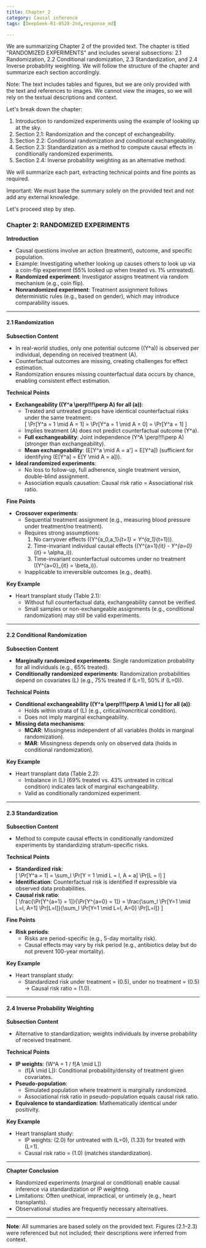 ```yaml
---
title: Chapter_2
category: Causal inference
tags: [DeepSeek-R1-0528-2nd,response_md]

---
```

<think>
We are summarizing Chapter 2 of the provided text. The chapter is titled "RANDOMIZED EXPERIMENTS" and includes several subsections: 2.1 Randomization, 2.2 Conditional randomization, 2.3 Standardization, and 2.4 Inverse probability weighting. We will follow the structure of the chapter and summarize each section accordingly.

Note: The text includes tables and figures, but we are only provided with the text and references to images. We cannot view the images, so we will rely on the textual descriptions and context.

Let's break down the chapter:

1. Introduction to randomized experiments using the example of looking up at the sky.
2. Section 2.1: Randomization and the concept of exchangeability.
3. Section 2.2: Conditional randomization and conditional exchangeability.
4. Section 2.3: Standardization as a method to compute causal effects in conditionally randomized experiments.
5. Section 2.4: Inverse probability weighting as an alternative method.

We will summarize each part, extracting technical points and fine points as required.

Important: We must base the summary solely on the provided text and not add any external knowledge.

Let's proceed step by step.
</think>
### Chapter 2: RANDOMIZED EXPERIMENTS  
**Introduction**  
- Causal questions involve an action (treatment), outcome, and specific population.  
- Example: Investigating whether looking up causes others to look up via a coin-flip experiment (55% looked up when treated vs. 1% untreated).  
- **Randomized experiment**: Investigator assigns treatment via random mechanism (e.g., coin flip).  
- **Nonrandomized experiment**: Treatment assignment follows deterministic rules (e.g., based on gender), which may introduce comparability issues.  

---

#### 2.1 Randomization  
**Subsection Content**  
- In real-world studies, only one potential outcome (\(Y^a\)) is observed per individual, depending on received treatment \(A\).  
- Counterfactual outcomes are missing, creating challenges for effect estimation.  
- Randomization ensures missing counterfactual data occurs by chance, enabling consistent effect estimation.  

**Technical Points**  
- **Exchangeability (\(Y^a \perp\!\!\!\perp A\) for all \(a\))**:  
  - Treated and untreated groups have identical counterfactual risks under the same treatment:  
    \[
    \Pr[Y^a = 1 \mid A = 1] = \Pr[Y^a = 1 \mid A = 0] = \Pr[Y^a = 1]
    \]  
  - Implies treatment \(A\) does not predict counterfactual outcome \(Y^a\).  
  - **Full exchangeability**: Joint independence \(Y^A \perp\!\!\!\perp A\) (stronger than exchangeability).  
  - **Mean exchangeability**: \(E[Y^a \mid A = a'] = E[Y^a]\) (sufficient for identifying \(E[Y^a] = E[Y \mid A = a]\)).  
- **Ideal randomized experiments**:  
  - No loss to follow-up, full adherence, single treatment version, double-blind assignment.  
  - Association equals causation: Causal risk ratio = Associational risk ratio.  

**Fine Points**  
- **Crossover experiments**:  
  - Sequential treatment assignment (e.g., measuring blood pressure under treatment/no treatment).  
  - Requires strong assumptions:  
    1. No carryover effects (\(Y^{a_0,a_1}_{t=1} = Y^{a_1}_{t=1}\)).  
    2. Time-invariant individual causal effects (\(Y^{a=1}_{it} - Y^{a=0}_{it} = \alpha_i\)).  
    3. Time-invariant counterfactual outcomes under no treatment (\(Y^{a=0}_{it} = \beta_i\)).  
  - Inapplicable to irreversible outcomes (e.g., death).  

**Key Example**  
- Heart transplant study (Table 2.1):  
  - Without full counterfactual data, exchangeability cannot be verified.  
  - Small samples or non-exchangeable assignments (e.g., conditional randomization) may still be valid experiments.  

---

#### 2.2 Conditional Randomization  
**Subsection Content**  
- **Marginally randomized experiments**: Single randomization probability for all individuals (e.g., 65% treated).  
- **Conditionally randomized experiments**: Randomization probabilities depend on covariates \(L\) (e.g., 75% treated if \(L=1\), 50% if \(L=0\)).  

**Technical Points**  
- **Conditional exchangeability (\(Y^a \perp\!\!\!\perp A \mid L\) for all \(a\))**:  
  - Holds within strata of \(L\) (e.g., critical/noncritical condition).  
  - Does not imply marginal exchangeability.  
- **Missing data mechanisms**:  
  - **MCAR**: Missingness independent of all variables (holds in marginal randomization).  
  - **MAR**: Missingness depends only on observed data (holds in conditional randomization).  

**Key Example**  
- Heart transplant data (Table 2.2):  
  - Imbalance in \(L\) (69% treated vs. 43% untreated in critical condition) indicates lack of marginal exchangeability.  
  - Valid as conditionally randomized experiment.  

---

#### 2.3 Standardization  
**Subsection Content**  
- Method to compute causal effects in conditionally randomized experiments by standardizing stratum-specific risks.  

**Technical Points**  
- **Standardized risk**:  
  \[
  \Pr[Y^a = 1] = \sum_l \Pr[Y = 1 \mid L = l, A = a] \Pr[L = l]
  \]  
- **Identification**: Counterfactual risk is identified if expressible via observed data probabilities.  
- **Causal risk ratio**:  
  \[
  \frac{\Pr[Y^{a=1} = 1]}{\Pr[Y^{a=0} = 1]} = \frac{\sum_l \Pr[Y=1 \mid L=l, A=1] \Pr[L=l]}{\sum_l \Pr[Y=1 \mid L=l, A=0] \Pr[L=l]}
  \]  

**Fine Points**  
- **Risk periods**:  
  - Risks are period-specific (e.g., 5-day mortality risk).  
  - Causal effects may vary by risk period (e.g., antibiotics delay but do not prevent 100-year mortality).  

**Key Example**  
- Heart transplant study:  
  - Standardized risk under treatment = \(0.5\), under no treatment = \(0.5\) → Causal risk ratio = \(1.0\).  

---

#### 2.4 Inverse Probability Weighting  
**Subsection Content**  
- Alternative to standardization; weights individuals by inverse probability of received treatment.  

**Technical Points**  
- **IP weights**: \(W^A = 1 / f[A \mid L]\)  
  - \(f[A \mid L]\): Conditional probability/density of treatment given covariates.  
- **Pseudo-population**:  
  - Simulated population where treatment is marginally randomized.  
  - Associational risk ratio in pseudo-population equals causal risk ratio.  
- **Equivalence to standardization**: Mathematically identical under positivity.  

**Key Example**  
- Heart transplant study:  
  - IP weights: \(2.0\) for untreated with \(L=0\), \(1.33\) for treated with \(L=1\).  
  - Causal risk ratio = \(1.0\) (matches standardization).  

---

**Chapter Conclusion**  
- Randomized experiments (marginal or conditional) enable causal inference via standardization or IP weighting.  
- Limitations: Often unethical, impractical, or untimely (e.g., heart transplants).  
- Observational studies are frequently necessary alternatives.  

---  
**Note**: All summaries are based solely on the provided text. Figures (2.1–2.3) were referenced but not included; their descriptions were inferred from context.